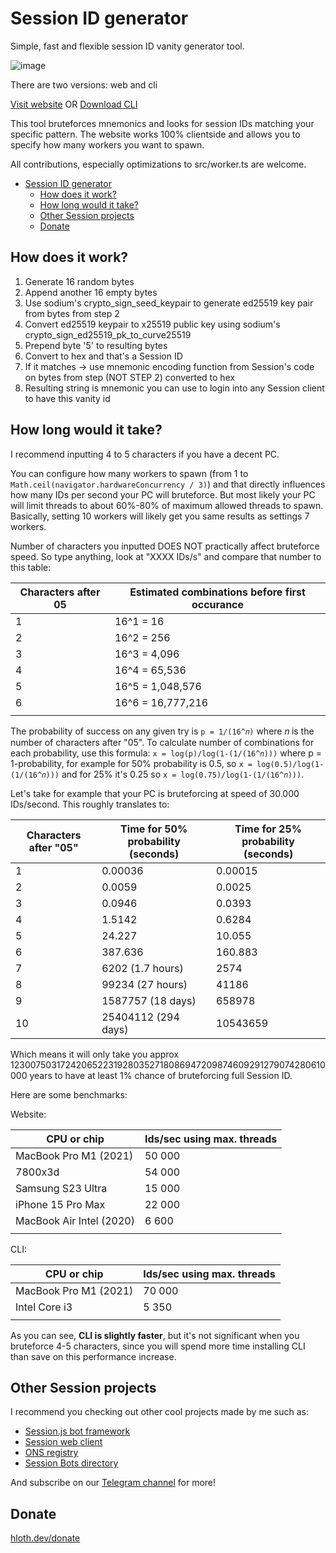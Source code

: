 # Session ID generator

Simple, fast and flexible session ID vanity generator tool.

![image](https://github.com/VityaSchel/session-id-generator/assets/59040542/3dece90b-6371-4591-8afb-43b93f34703d)

There are two versions: web and cli

[Visit website](https://session-id.pages.dev/) OR [Download CLI](https://github.com/VityaSchel/session-id-generator/releases)

This tool bruteforces mnemonics and looks for session IDs matching your specific pattern. The website works 100% clientside and allows you to specify how many workers you want to spawn.

All contributions, especially optimizations to src/worker.ts are welcome.

- [Session ID generator](#session-id-generator)
  - [How does it work?](#how-does-it-work)
  - [How long would it take?](#how-long-would-it-take)
  - [Other Session projects](#other-session-projects)
  - [Donate](#donate)

## How does it work?

1. Generate 16 random bytes
2. Append another 16 empty bytes
3. Use sodium's crypto_sign_seed_keypair to generate ed25519 key pair from bytes from step 2
4. Convert ed25519 keypair to x25519 public key using sodium's crypto_sign_ed25519_pk_to_curve25519
5. Prepend byte '5' to resulting bytes
6. Convert to hex and that's a Session ID
7. If it matches -> use mnemonic encoding function from Session's code on bytes from step (NOT STEP 2) converted to hex
8. Resulting string is mnemonic you can use to login into any Session client to have this vanity id

## How long would it take?

I recommend inputting 4 to 5 characters if you have a decent PC. 

You can configure how many workers to spawn (from 1 to `Math.ceil(navigator.hardwareConcurrency / 3)`) and that directly influences how many IDs per second your PC will bruteforce. But most likely your PC will limit threads to about 60%-80% of maximum allowed threads to spawn. Basically, setting 10 workers will likely get you same results as settings 7 workers.

Number of characters you inputted DOES NOT practically affect bruteforce speed. So type anything, look at "XXXX IDs/s" and compare that number to this table:

| Characters after 05 | Estimated combinations before first occurance |
| ------------------- | --------------------------------------------- |
| 1                   | 16^1 = 16                                     |
| 2                   | 16^2 = 256                                    |
| 3                   | 16^3 = 4,096                                  |
| 4                   | 16^4 = 65,536                                 |
| 5                   | 16^5 = 1,048,576                              |
| 6                   | 16^6 = 16,777,216                             |
|                     |                                               |

The probability of success on any given try is `p = 1/(16^𝑛)` where 𝑛 is the number of characters after "05". To calculate number of combinations for each probability, use this formula: `x = log(p)/log(1-(1/(16^𝑛)))` where p = 1-probability, for example for 50% probability is 0.5, so `x = log(0.5)/log(1-(1/(16^𝑛)))` and for 25% it's 0.25 so `x = log(0.75)/log(1-(1/(16^𝑛)))`.

Let's take for example that your PC is bruteforcing at speed of 30.000 IDs/second. This roughly translates to:

| Characters after "05" | Time for 50% probability (seconds) | Time for 25% probability (seconds) |
| --------------------- | ---------------------------------- | ---------------------------------- |
| 1                     | 0.00036                            | 0.00015                            |
| 2                     | 0.0059                             | 0.0025                             |
| 3                     | 0.0946                             | 0.0393                             |
| 4                     | 1.5142                             | 0.6284                             |
| 5                     | 24.227                             | 10.055                             |
| 6                     | 387.636                            | 160.883                            |
| 7                     | 6202 (1.7 hours)                   | 2574                               |
| 8                     | 99234 (27 hours)                   | 41186                              |
| 9                     | 1587757 (18 days)                  | 658978                             |
| 10                    | 25404112 (294 days)                | 10543659                           |

Which means it will only take you approx 1230075031724206522319280352718086947209874609291279074280610000 years to have at least 1% chance of bruteforcing full Session ID.

Here are some benchmarks:

Website:

| CPU or chip              | Ids/sec using max. threads |
| ------------------------ | -------------------------- |
| MacBook Pro M1 (2021)    | 50 000                     |
| 7800x3d                  | 54 000                     |
| Samsung S23 Ultra        | 15 000                     |
| iPhone 15 Pro Max        | 22 000                     |
| MacBook Air Intel (2020) | 6 600                      |
|                          |                            |

CLI:

| CPU or chip           | Ids/sec using max. threads |
| --------------------- | -------------------------- |
| MacBook Pro M1 (2021) | 70 000                     |
| Intel Core i3         | 5 350                      |
|                       |                            |

As you can see, **CLI is slightly faster**, but it's not significant when you bruteforce 4-5 characters, since you will spend more time installing CLI than save on this performance increase.

## Other Session projects

I recommend you checking out other cool projects made by me such as:
- [Session.js bot framework](https://github.com/sessionjs)
- [Session web client](https://github.com/VityaSchel/session-web)
- [ONS registry](https://ons.sessionbots.directory/)
- [Session Bots directory](https://github.com/vityaSchel/session-bots-directory/)

And subscribe on our [Telegram channel](https://t.me/session) for more!

## Donate

[hloth.dev/donate](https://hloth.dev/donate)
